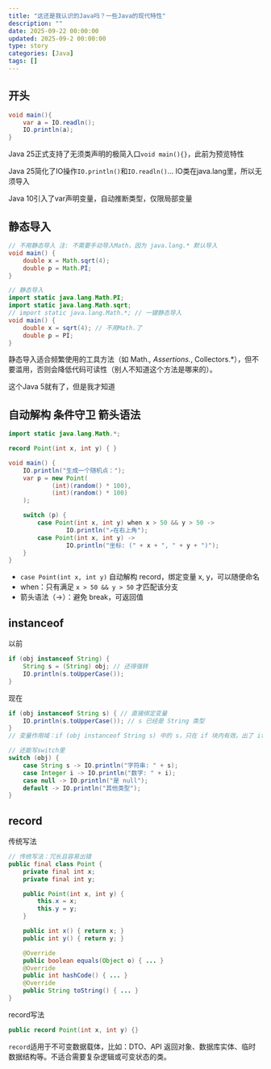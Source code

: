 ```yaml
---
title: "这还是我认识的Java吗？一些Java的现代特性"
description: ""
date: 2025-09-22 00:00:00
updated: 2025-09-2 00:00:00
type: story
categories: [Java]
tags: []
---
```


## 开头

```java
void main(){
    var a = IO.readln();
    IO.println(a);
}
```

Java 25正式支持了无须类声明的极简入口```void main(){}```，此前为预览特性

Java 25简化了IO操作```IO.println()```和```IO.readln()```... IO类在java.lang里，所以无须导入

Java 10引入了var声明变量，自动推断类型，仅限局部变量

## 静态导入

```java
// 不用静态导入 注: 不需要手动导入Math，因为 java.lang.* 默认导入
void main() {
    double x = Math.sqrt(4);
    double p = Math.PI;
}

// 静态导入
import static java.lang.Math.PI;
import static java.lang.Math.sqrt;
// import static java.lang.Math.*; // 一键静态导入
void main() {
    double x = sqrt(4); // 不用Math.了
    double p = PI;
}
```

静态导入适合频繁使用的工具方法（如 Math.*, Assertions.*, Collectors.*），但不要滥用，否则会降低代码可读性（别人不知道这个方法是哪来的）。

这个Java 5就有了，但是我才知道

## 自动解构 条件守卫 箭头语法

```java
import static java.lang.Math.*;

record Point(int x, int y) { }

void main() {
    IO.println("生成一个随机点：");
    var p = new Point(
            (int)(random() * 100),
            (int)(random() * 100)
    );

    switch (p) {
        case Point(int x, int y) when x > 50 && y > 50 ->
                IO.println("↗在右上角");
        case Point(int x, int y) ->
                IO.println("坐标: (" + x + ", " + y + ")");
    }
}
```

- ```case Point(int x, int y)``` 自动解构 record，绑定变量 x, y，可以随便命名
- when：只有满足 ```x > 50 && y > 50``` 才匹配该分支
- 箭头语法（->）：避免 break，可返回值

## instanceof

以前
```java
if (obj instanceof String) {
    String s = (String) obj; // 还得强转
    IO.println(s.toUpperCase());
}
```

现在
```java
if (obj instanceof String s) { // 直接绑定变量
    IO.println(s.toUpperCase()); // s 已经是 String 类型
}
// 变量作用域：if (obj instanceof String s) 中的 s，只在 if 块内有效。出了 if 就不能用了，避免变量污染。

// 还能写switch里
switch (obj) {
    case String s -> IO.println("字符串: " + s);
    case Integer i -> IO.println("数字: " + i);
    case null -> IO.println("是 null");
    default -> IO.println("其他类型");
}
```

## record

传统写法
```java
// 传统写法：冗长且容易出错
public final class Point {
    private final int x;
    private final int y;

    public Point(int x, int y) {
        this.x = x;
        this.y = y;
    }

    public int x() { return x; }
    public int y() { return y; }

    @Override
    public boolean equals(Object o) { ... }
    @Override
    public int hashCode() { ... }
    @Override
    public String toString() { ... }
}
```

record写法
```java
public record Point(int x, int y) {}
```
```record```适用于不可变数据载体，比如：DTO、API 返回对象、数据库实体、临时数据结构等。不适合需要复杂逻辑或可变状态的类。
